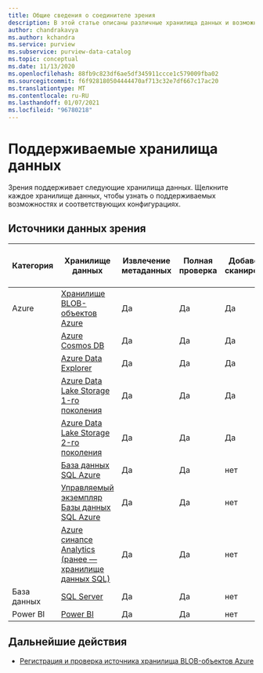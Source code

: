 ```yaml
---
title: Общие сведения о соединителе зрения
description: В этой статье описаны различные хранилища данных и возможности, поддерживаемые в зрения
author: chandrakavya
ms.author: kchandra
ms.service: purview
ms.subservice: purview-data-catalog
ms.topic: conceptual
ms.date: 11/13/2020
ms.openlocfilehash: 88fb9c823df6ae5df345911ccce1c579009fba02
ms.sourcegitcommit: f6f928180504444470af713c32e7df667c17ac20
ms.translationtype: MT
ms.contentlocale: ru-RU
ms.lasthandoff: 01/07/2021
ms.locfileid: "96780218"
---
```

# <a name="supported-data-stores"></a>Поддерживаемые хранилища данных

Зрения поддерживает следующие хранилища данных. Щелкните каждое хранилище данных, чтобы узнать о поддерживаемых возможностях и соответствующих конфигурациях.

## <a name="purview-data-sources"></a>Источники данных зрения

|**Категория**|  **Хранилище данных**  |**Извлечение метаданных**|**Полная проверка**|**Добавочное сканирование**|**Просмотр с заданной областью**|**Классификация**|**Журнал преобразований**|
|---|---|---|---|---|---|---|---|
| Azure | [Хранилище BLOB-объектов Azure](register-scan-azure-blob-storage-source.md)| Да| Да| Да| Да| Да| Да|
||[Azure Cosmos DB](register-scan-azure-cosmos-database.md)|Да| Да| Да| Да| Да| Да|
||[Azure Data Explorer](register-scan-azure-data-explorer.md)|Да| Да| Да| Да| Да| Да|
||[Azure Data Lake Storage 1-го поколения](register-scan-adls-gen1.md)|Да| Да| Да| Да| Да| Да|
||[Azure Data Lake Storage 2-го поколения](register-scan-adls-gen2.md)|Да| Да| Да| Да| Да| Да|
||[База данных SQL Azure](register-scan-azure-sql-database.md)|Да| Да| нет| Да| Да| Да|
||[Управляемый экземпляр Базы данных SQL Azure](register-scan-azure-sql-database-managed-instance.md)|Да| Да| нет| Да| Да| Да|
||[Azure синапсе Analytics (ранее — хранилище данных SQL)](register-scan-azure-synapse-analytics.md)|Да| Да| нет| Да| Да| Да|
|База данных|[SQL Server](register-scan-on-premises-sql-server.md)|Да| Да| нет| Да| Да| Да|
|Power BI|[Power BI](register-scan-power-bi-tenant.md)|Да| Да| нет| нет| нет| Да|

## <a name="next-steps"></a>Дальнейшие действия

- [Регистрация и проверка источника хранилища BLOB-объектов Azure](register-scan-azure-blob-storage-source.md)